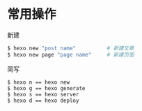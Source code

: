 # 常用操作

新建
```bash
$ hexo new "post name"          # 新建文章
$ hexo new page "page name"     # 新建页面
```
简写
```
$ hexo n == hexo new
$ hexo g == hexo generate
$ hexo s == hexo server
$ hexo d == hexo deploy
```


